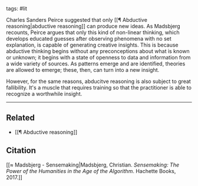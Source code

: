 tags: #lit 

Charles Sanders Peirce suggested that only [[¶ Abductive reasoning|abductive reasoning]] can produce new ideas. As Madsbjerg recounts, Peirce argues that only this kind of non-linear thinking, which develops educated guesses after observing phenomena with no set explanation, is capable of generating creative insights. This is because abductive thinking begins without any preconceptions about what is known or unknown; it begins with a state of openness to data and information from a wide variety of sources. As patterns emerge and are identified, theories are allowed to emerge; these, then, can turn into a new insight. 

However, for the same reasons, abducitve reasoning is also subject to great fallibility. It's a muscle that requires training so that the practitioner is able to recognize a worthwhile insight. 

---
## Related
- [[¶ Abductive reasoning]]

## Citation
[[≈ Madsbjerg - Sensemaking|Madsbjerg, Christian. *Sensemaking: The Power of the Humanities in the Age of the Algorithm*. Hachette Books, 2017.]]